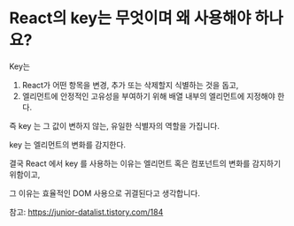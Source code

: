 # React의 key는 무엇이며 왜 사용해야 하나요?

Key는
1. React가 어떤 항목을 변경, 추가 또는 삭제할지 식별하는 것을 돕고,
2. 엘리먼트에 안정적인 고유성을 부여하기 위해 배열 내부의 엘리먼트에 지정해야 한다.
   
즉 key 는 그 값이 변하지 않는, 유일한 식별자의 역할을 가집니다.

key 는 엘리먼트의 변화를 감지한다.

결국 React 에서 key 를 사용하는 이유는 엘리먼트 혹은 컴포넌트의 변화를 감지하기 위함이고,

그 이유는 효율적인 DOM 사용으로 귀결된다고 생각합니다.

참고:
https://junior-datalist.tistory.com/184
